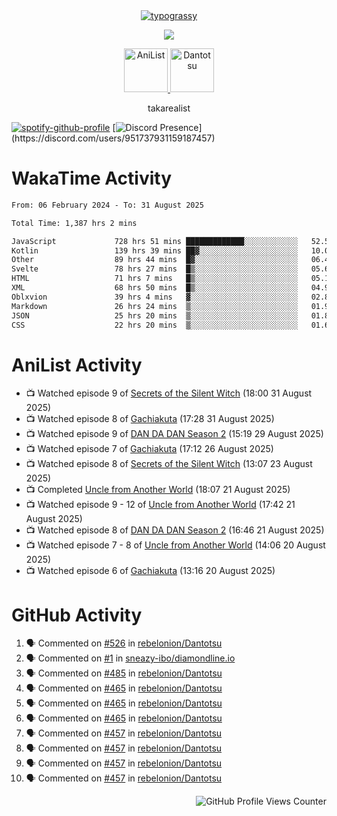 <div align="center">
<a href="https://github.com/kawarimidoll/typograssy">
    <img alt="typograssy" src="https://typograssy.deno.dev/api?text=%E3%82%B8%E3%83%A7%E3%83%B3%E3%81%A7%E3%81%99%E3%80%82%E3%81%93%E3%82%93%E3%81%AB%E3%81%A1%E3%81%AF%20%20%5E%5E%20sup%20iam%20ibo%20--&&l0=none&l1=82d9d0&l2=027353&l3=038c4c&l4=01402e&bg=none&frame=none&speed=100&comment=">
</a>
</div>
<p align="center">
  <a href="https://skillicons.dev">
    <img src="https://skillicons.dev/icons?i=kotlin,figma,obsidian,androidstudio,vscode,css,html" />
  </a>
</p>

<p align="center">
    <a href="https://anilist.co/user/takarealist112/">
      <img src="https://i.imgur.com/LDvh7Lg.gif" alt="AniList" style="width: 70px; height: auto;">
    </a>
    <a href="https://discord.gg/4HPZ5nAWwM/">
      <img src="https://i.imgur.com/5o3Y9Jb.gif" alt="Dantotsu" style="width: 70px; height: auto;">
    </a>
</p>

<p align="center">
takarealist
</p>

[![spotify-github-profile](https://spotify-github-profile.vercel.app/api/view?uid=216np2gahwfhcjozqmzomew7i&cover_image=true&theme=novatorem&show_offline=true&background_color=121212&interchange=false&bar_color=53b14f&bar_color_cover=true)](https://spotify-github-profile.vercel.app/api/view?uid=216np2gahwfhcjozqmzomew7i&redirect=true)
[![Discord Presence](https://lanyard-profile-readme.vercel.app/api/951737931159187457?theme=dark&bg=Oe1116&animated=false&hideDiscrim=true&borderRadius=30px&idleMessage=currently%20offline...)](https://discord.com/users/951737931159187457)

# WakaTime Activity

<!--START_SECTION:waka-->

```txt
From: 06 February 2024 - To: 31 August 2025

Total Time: 1,387 hrs 2 mins

JavaScript             728 hrs 51 mins █████████████░░░░░░░░░░░░   52.55 %
Kotlin                 139 hrs 39 mins ██▓░░░░░░░░░░░░░░░░░░░░░░   10.07 %
Other                  89 hrs 44 mins  █▓░░░░░░░░░░░░░░░░░░░░░░░   06.47 %
Svelte                 78 hrs 27 mins  █▒░░░░░░░░░░░░░░░░░░░░░░░   05.66 %
HTML                   71 hrs 7 mins   █▒░░░░░░░░░░░░░░░░░░░░░░░   05.13 %
XML                    68 hrs 50 mins  █▒░░░░░░░░░░░░░░░░░░░░░░░   04.96 %
Oblxvion               39 hrs 4 mins   ▓░░░░░░░░░░░░░░░░░░░░░░░░   02.82 %
Markdown               26 hrs 24 mins  ▒░░░░░░░░░░░░░░░░░░░░░░░░   01.90 %
JSON                   25 hrs 20 mins  ▒░░░░░░░░░░░░░░░░░░░░░░░░   01.83 %
CSS                    22 hrs 20 mins  ▒░░░░░░░░░░░░░░░░░░░░░░░░   01.61 %
```

<!--END_SECTION:waka-->

# AniList Activity

<!-- ANILIST_ACTIVITY:start -->

-   📺 Watched episode 9 of [Secrets of the Silent Witch](https://anilist.co/anime/179966) (18:00 31 August 2025)
-   📺 Watched episode 8 of [Gachiakuta](https://anilist.co/anime/178025) (17:28 31 August 2025)
-   📺 Watched episode 9 of [DAN DA DAN Season 2](https://anilist.co/anime/185660) (15:19 29 August 2025)
-   📺 Watched episode 7 of [Gachiakuta](https://anilist.co/anime/178025) (17:12 26 August 2025)
-   📺 Watched episode 8 of [Secrets of the Silent Witch](https://anilist.co/anime/179966) (13:07 23 August 2025)
-   📺 Completed [Uncle from Another World](https://anilist.co/anime/135806) (18:07 21 August 2025)
-   📺 Watched episode 9 - 12 of [Uncle from Another World](https://anilist.co/anime/135806) (17:42 21 August 2025)
-   📺 Watched episode 8 of [DAN DA DAN Season 2](https://anilist.co/anime/185660) (16:46 21 August 2025)
-   📺 Watched episode 7 - 8 of [Uncle from Another World](https://anilist.co/anime/135806) (14:06 20 August 2025)
-   📺 Watched episode 6 of [Gachiakuta](https://anilist.co/anime/178025) (13:16 20 August 2025)

<!-- ANILIST_ACTIVITY:end -->

# GitHub Activity

<!--START_SECTION:activity-->

1. 🗣 Commented on [#526](https://github.com/rebelonion/Dantotsu/pull/526#issuecomment-2481012390) in [rebelonion/Dantotsu](https://github.com/rebelonion/Dantotsu)
2. 🗣 Commented on [#1](https://github.com/sneazy-ibo/diamondline.io/issues/1#issuecomment-2411269955) in [sneazy-ibo/diamondline.io](https://github.com/sneazy-ibo/diamondline.io)
3. 🗣 Commented on [#485](https://github.com/rebelonion/Dantotsu/issues/485#issuecomment-2374839206) in [rebelonion/Dantotsu](https://github.com/rebelonion/Dantotsu)
4. 🗣 Commented on [#465](https://github.com/rebelonion/Dantotsu/issues/465#issuecomment-2257555066) in [rebelonion/Dantotsu](https://github.com/rebelonion/Dantotsu)
5. 🗣 Commented on [#465](https://github.com/rebelonion/Dantotsu/issues/465#issuecomment-2257389149) in [rebelonion/Dantotsu](https://github.com/rebelonion/Dantotsu)
6. 🗣 Commented on [#465](https://github.com/rebelonion/Dantotsu/issues/465#issuecomment-2257388359) in [rebelonion/Dantotsu](https://github.com/rebelonion/Dantotsu)
7. 🗣 Commented on [#457](https://github.com/rebelonion/Dantotsu/issues/457#issuecomment-2256121324) in [rebelonion/Dantotsu](https://github.com/rebelonion/Dantotsu)
8. 🗣 Commented on [#457](https://github.com/rebelonion/Dantotsu/issues/457#issuecomment-2256120426) in [rebelonion/Dantotsu](https://github.com/rebelonion/Dantotsu)
9. 🗣 Commented on [#457](https://github.com/rebelonion/Dantotsu/issues/457#issuecomment-2256119951) in [rebelonion/Dantotsu](https://github.com/rebelonion/Dantotsu)
10. 🗣 Commented on [#457](https://github.com/rebelonion/Dantotsu/issues/457#issuecomment-2256116300) in [rebelonion/Dantotsu](https://github.com/rebelonion/Dantotsu)
<!--END_SECTION:activity-->

<div align="right">
    <img src="https://komarev.com/ghpvc/?username=sneazy-ibo&color=ff6e00&label=Counter&abbreviated=true" alt="GitHub Profile Views Counter">
</div>
